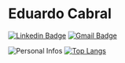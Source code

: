 # Eduardo Cabral
[![Linkedin Badge](https://img.shields.io/badge/-eduardosbcabral-blue?style=flat-square&logo=Linkedin&logoColor=white&link=https://www.linkedin.com/in/eduardosbcabral/)](https://www.linkedin.com/in/eduardosbcabral/)
[![Gmail Badge](https://img.shields.io/badge/-eduardosbcabral@gmail.com-c14438?style=flat-square&logo=Gmail&logoColor=white&link=mailto:eduardosbcabral@gmail.com)](mailto:eduardosbcabral@gmail.com)

![Personal Infos](https://github-readme-stats.vercel.app/api?username=eduardosbcabral&show_icons=true&count_private=true&show_icons=true&icon_color=1F1E48&title_color=453DB8&text_color=373681&hide_border=true)
[![Top Langs](https://github-readme-stats.vercel.app/api/top-langs/?username=eduardosbcabral&hide=html,css&layout=compact&count_private=true&title_color=453DB8&hide_border=true)](https://github.com/eduardosbcabral)

